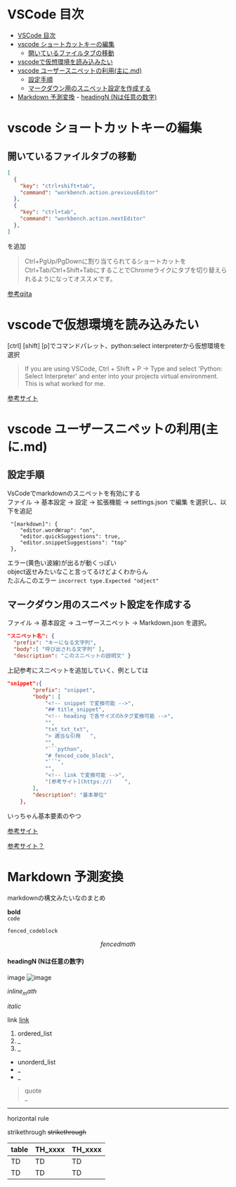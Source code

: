 # VSCode 目次
- [VSCode 目次](#vscode-目次)
- [vscode ショートカットキーの編集](#vscode-ショートカットキーの編集)
	- [開いているファイルタブの移動](#開いているファイルタブの移動)
- [vscodeで仮想環境を読み込みたい](#vscodeで仮想環境を読み込みたい)
- [vscode ユーザースニペットの利用(主に.md)](#vscode-ユーザースニペットの利用主にmd)
	- [設定手順](#設定手順)
	- [マークダウン用のスニペット設定を作成する](#マークダウン用のスニペット設定を作成する)
- [Markdown 予測変換](#markdown-予測変換)
			- [headingN (Nは任意の数字)](#headingn-nは任意の数字)


# vscode ショートカットキーの編集
## 開いているファイルタブの移動
```json
[
  {
    "key": "ctrl+shift+tab",
    "command": "workbench.action.previousEditor"
  },
  {
    "key": "ctrl+tab",
    "command": "workbench.action.nextEditor"
  },
]
```
を追加  
> Ctrl+PgUp/PgDownに割り当てられてるショートカットをCtrl+Tab/Ctrl+Shift+TabにすることでChromeライクにタブを切り替えられるようになってオススメです。


<!-- link で変換可能 -->
[参考qiita](https://qiita.com/TakahiRoyte/items/cdab6fca64da386a690b#%E6%A4%9C%E7%B4%A2%E3%81%A8%E7%BD%AE%E6%8F%9B-search-and-replace)  

# vscodeで仮想環境を読み込みたい

[ctrl] [shift] [p]でコマンドパレット、python:select interpreterから仮想環境を選択
> If you are using VSCode, Ctrl + Shift + P -> Type and select 'Python: Select Interpreter' and enter into your projects virtual environment. This is what worked for me.   

[参考サイト](https://stackoverflow.com/questions/65369567/import-rest-framework-could-not-be-resolved-but-i-have-installed-djangorestfr)    

<!-- snippet で変換可能 -->
# vscode ユーザースニペットの利用(主に.md)
## 設定手順
VsCodeでmarkdownのスニペットを有効にする  
ファイル → 基本設定 → 設定 → 拡張機能 → settings.json で編集 を選択し、以下を追記  

```json: settings.json
 "[markdown]": {
    "editor.wordWrap": "on",
    "editor.quickSuggestions": true,
    "editor.snippetSuggestions": "top"
 },
```
エラー(黄色い波線)が出るが動くっぽい  
object返せみたいなこと言ってるけどよくわからん  
たぶんこのエラー `incorrect type.Expected "odject"`

## マークダウン用のスニペット設定を作成する
ファイル → 基本設定 → ユーザースニペット → Markdown.json を選択。

```json:Markdown.json
"スニペット名": { 
  "prefix": "キーになる文字列", 
  "body":[ "呼び出される文字列" ], 
  "description": "このスニペットの説明文" }
```
上記参考にスニペットを追加していく、例としては

```json
"snippet":{
		"prefix": "snippet",
		"body": [
			"<!-- snippet で変換可能 -->",
			"## title_snippet",
			"<!-- heading で各サイズのhタグ変換可能 -->",
			"",
			"txt_txt_txt",
			"> 適当な引用   ",
			"",
			"```python",
			"# fenced_code_block",
			"```",
			"",
			"<!-- link で変換可能 -->",
			"[参考サイト](https://)    ",
		],
		"description": "基本単位"
	},
```
いっちゃん基本要素のやつ

<!-- link で変換可能 -->
[参考サイト](https://maasaablog.com/tools/visual-studio-code/1762/#toc12)  
  
[参考サイト？](https://qiita.com/12345/items/97ba616d530b4f692c97)

# Markdown 予測変換
markdownの構文みたいなのまとめ

**bold**  
`code`

```python:test.py
fenced_codeblock
```

$$
fenced math
$$

#### headingN (Nは任意の数字)
image ![image](https://)  

$inline_math$  

*italic*  

link [link](https://)  

1. ordered_list
2. _
3. _

- unorderd_list
- _
- _

> quote  
> _

----------
horizontal rule

strikethrough ~~strikethrough~~  

| table | TH_xxxx | TH_xxxx |
| --- | --- | --- |
| TD | TD | TD |
| TD | TD | TD |